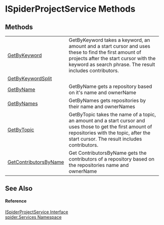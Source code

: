 # ISpiderProjectService Methods




## Methods
<table>
<tr>
<td><a href="4ee2bcdc-c2c1-c275-0b05-a5e1e0c299ed">GetByKeyword</a></td>
<td>GetByKeyword takes a keyword, an amount and a start cursor and uses these to find the first amount of projects after the start cursor with the keyword as search phrase. The result includes contributors.</td></tr>
<tr>
<td><a href="f4065558-f243-1e97-b3a9-e64febc5a099">GetByKeywordSplit</a></td>
<td> </td></tr>
<tr>
<td><a href="8d7b964e-51d8-cf0c-a4e6-b90e8921c10f">GetByName</a></td>
<td>GetByName gets a repository based on it's name and ownerName</td></tr>
<tr>
<td><a href="2e622781-fb29-c551-602d-72fd4dab8f8c">GetByNames</a></td>
<td>GetByNames gets repositories by their name and ownerNames</td></tr>
<tr>
<td><a href="92b85134-e9ac-934a-574d-67857967943b">GetByTopic</a></td>
<td>GetByTopic takes the name of a topic, an amount and a start cursor and uses those to get the first amount of repositories with the topic, after the start cursor. The result includes contributors.</td></tr>
<tr>
<td><a href="de824cb3-06d3-f708-8194-9001f0109e48">GetContributorsByName</a></td>
<td>Get ContributorsByName gets the contributors of a repository based on the repositories name and ownerName</td></tr>
</table>

## See Also


#### Reference
<a href="3bbaf1f1-eb83-5d9a-4724-94a7825b039d">ISpiderProjectService Interface</a>  
<a href="c6df77e0-28de-d4ed-9b46-1241a40828db">spider.Services Namespace</a>  
